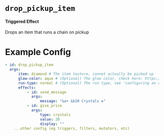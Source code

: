 # `drop_pickup_item`

#### Triggered Effect

Drops an item that runs a chain on pickup

# Example Config

```yaml
- id: drop_pickup_item
  args:
      item: diamond # The item texture, cannot actually be picked up
      glow-color: aqua # (Optional) The glow color, check here: https://hub.spigotmc.org/javadocs/spigot/org/bukkit/ChatColor.html
      run-type: normal # (Optional) The run type, see 'configuring an effect'
      effects:
          - id: send_message
            args:
                message: "&a+ &b20 Crystals ❖"
          - id: give_price
            args:
                type: crystals
                value: 20
                display: ""
    ...other config (eg triggers, filters, mutators, etc)
```
